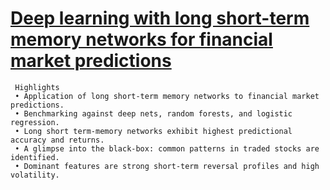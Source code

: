 # [Deep learning with long short-term memory networks for financial market predictions](https://www.sciencedirect.com/science/article/pii/S0377221717310652)

     Highlights
     • Application of long short-term memory networks to financial market predictions.
     • Benchmarking against deep nets, random forests, and logistic regression.
     • Long short term-memory networks exhibit highest predictional accuracy and returns.
     • A glimpse into the black-box: common patterns in traded stocks are identified.
     • Dominant features are strong short-term reversal profiles and high volatility.
